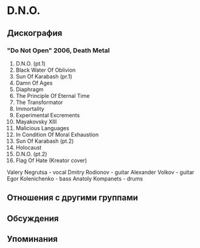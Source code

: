 # D.N.O.



## Дискография

### "Do Not Open" 2006, Death Metal

1. D.N.O. (pt.1)   
2. Black Water Of Oblivion   
3. Sun Of Karabash (pr.1)   
4. Damn Of Ages   
5. Diaphragm   
6. The Principle Of Eternal Time   
7. The Transformator   
8. Immortality   
9. Experimental Excrements   
10. Mayakovsky XIII   
11. Malicious Languages   
12. In Condition Of Moral Exhaustion   
13. Sun Of Karabash (pt.2)   
14. Holocaust   
15. D.N.O. (pt.2)   
16. Flag Of Hate (Kreator cover) 


Valery Negrutsa - vocal
Dmitry Rodionov - guitar
Alexander Volkov - guitar
Egor Kolenichenko - bass
Anatoly Kompanets - drums


## Отношения с другими группами


## Обсуждения


## Упоминания

